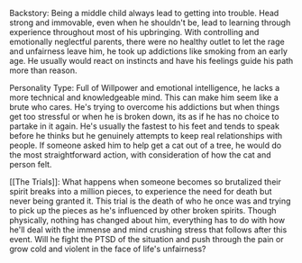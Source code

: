 Backstory:
	Being a middle child always lead to getting into trouble. Head strong and immovable, even when he shouldn't be, lead to learning through experience throughout most of his upbringing. With controlling and emotionally neglectful parents, there were no healthy outlet to let the rage and unfairness leave him, he took up addictions like smoking from an early age. He usually would react on instincts and have his feelings guide his path more than reason. 

Personality Type:
	Full of Willpower and emotional intelligence, he lacks a more technical and knowledgeable mind. This can make him seem like a brute who cares. He's trying to overcome his addictions but when things get too stressful or when he is broken down, its as if he has no choice to partake in it again. He's usually the fastest to his feet and tends to speak before he thinks but he genuinely attempts to keep real relationships with people. If someone asked him to help get a cat out of a tree, he would do the most straightforward action, with consideration of how the cat and person felt.   

[[The Trials]]:
	What happens when someone becomes so brutalized their spirit breaks into a million pieces, to experience the need for death but never being granted it. This trial is the death of who he once was and trying to pick up the pieces as he's influenced by other broken spirits. Though physically, nothing has changed about him, everything has to do with how he'll deal with the immense and mind crushing stress that follows after this event. Will he fight the PTSD of the situation and push through the pain or grow cold and violent in the face of life's unfairness?